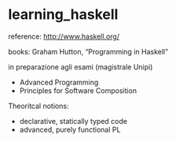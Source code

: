 # learning_haskell

reference: http://www.haskell.org/

books: Graham Hutton, “Programming in Haskell”

in preparazione agli esami (magistrale Unipi)
- Advanced Programming
- Principles for Software Composition

Theoritcal notions:
- declarative, statically typed code
- advanced, purely functional PL
